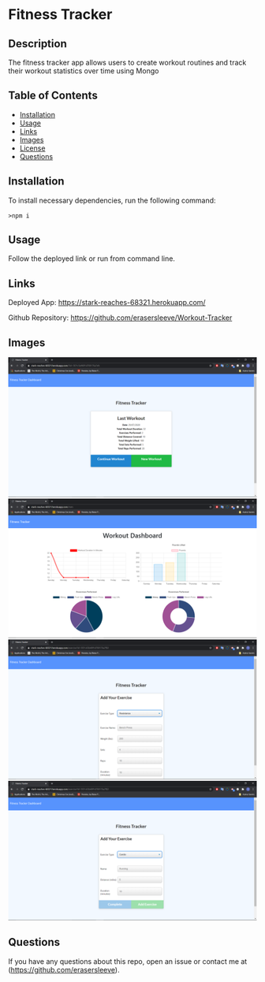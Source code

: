 # Fitness Tracker
  
  ## Description
  The fitness tracker app allows users to create workout routines and track their workout statistics over time using Mongo 
  ## Table of Contents
  *  [Installation](#Installation)
  *  [Usage](#Usage)
  *  [Links](#Links)
  *  [Images](#Images)
  *  [License](#License)
  *  [Questions](#Questions)
  ## Installation
  To install necessary dependencies, run the following command:

    >npm i

  ## Usage
  Follow the deployed link or run from command line.

  ## Links
  Deployed App: https://stark-reaches-68321.herokuapp.com/

  Github Repository: https://github.com/erasersleeve/Workout-Tracker
  
  ## Images 
![1](https://github.com/erasersleeve/Workout-Tracker/blob/master/public/assets/images/Capture%20d%E2%80%99%C3%A9cran%20(72).png?raw=true)
![2](https://github.com/erasersleeve/Workout-Tracker/blob/master/public/assets/images/Capture%20d%E2%80%99%C3%A9cran%20(74).png?raw=true)
![3](https://github.com/erasersleeve/Workout-Tracker/blob/master/public/assets/images/Capture%20d%E2%80%99%C3%A9cran%20(76).png?raw=true)
![4](https://github.com/erasersleeve/Workout-Tracker/blob/master/public/assets/images/Capture%20d%E2%80%99%C3%A9cran%20(75).png?raw=true)

  ## Questions
  If you have any questions about this repo, open an issue or contact me at (https://github.com/erasersleeve).
  